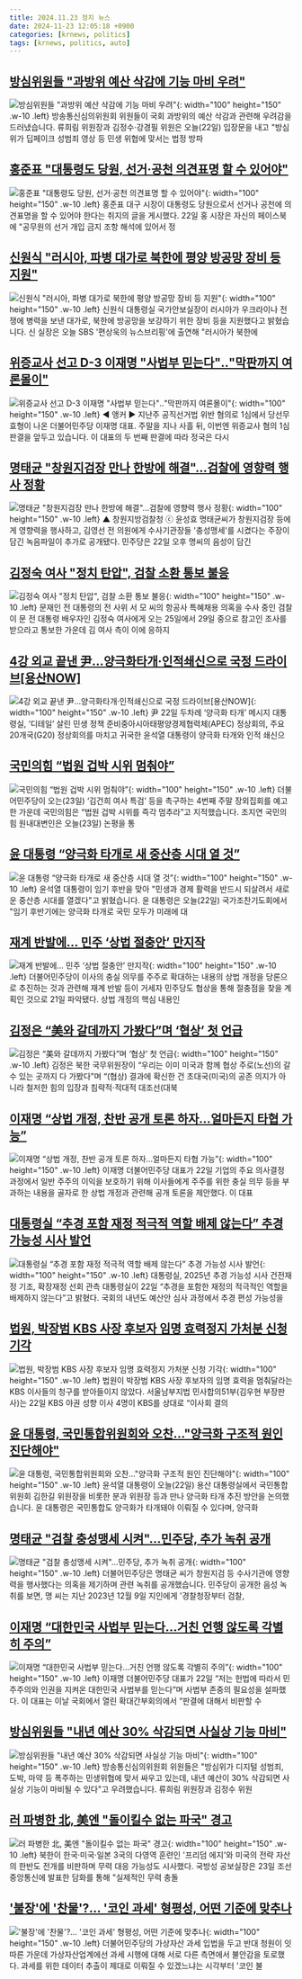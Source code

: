 ```yaml
---
title: 2024.11.23 정치 뉴스
date: 2024-11-23 12:05:18 +0900
categories: [krnews, politics]
tags: [krnews, politics, auto]
---
```

## [방심위원들 "과방위 예산 삭감에 기능 마비 우려"](https://n.news.naver.com/mnews/article/422/0000694055)

![방심위원들 "과방위 예산 삭감에 기능 마비 우려"](https://mimgnews.pstatic.net/image/origin/422/2024/11/22/694055.jpg?type=nf220_150){: width="100" height="150" .w-10 .left}
방송통신심의위원회 위원들이 국회 과방위의 예산 삭감과 관련해 우려감을 드러냈습니다. 류희림 위원장과 김정수·강경필 위원은 오늘(22일) 입장문을 내고 "방심위가 딥페이크 성범죄 영상 등 민생 위협에 맞서는 법정 방파

## [홍준표 "대통령도 당원, 선거·공천 의견표명 할 수 있어야"](https://n.news.naver.com/mnews/article/003/0012918941)

![홍준표 "대통령도 당원, 선거·공천 의견표명 할 수 있어야"](https://mimgnews.pstatic.net/image/origin/003/2024/11/22/12918941.jpg?type=nf220_150){: width="100" height="150" .w-10 .left}
홍준표 대구 시장이 대통령도 당원으로서 선거나 공천에 의견표명을 할 수 있어야 한다는 취지의 글을 게시했다. 22일 홍 시장은 자신의 페이스북에 "공무원의 선거 개입 금지 조항 해석에 있어서 정

## [신원식 "러시아, 파병 대가로 북한에 평양 방공망 장비 등 지원"](https://n.news.naver.com/mnews/article/214/0001388300)

![신원식 "러시아, 파병 대가로 북한에 평양 방공망 장비 등 지원"](https://mimgnews.pstatic.net/image/origin/214/2024/11/22/1388300.jpg?type=nf220_150){: width="100" height="150" .w-10 .left}
신원식 대통령실 국가안보실장이 러시아가 우크라이나 전쟁에 병력을 보낸 대가로, 북한에 방공망을 보강하기 위한 장비 등을 지원했다고 밝혔습니다. 신 실장은 오늘 SBS '편상욱의 뉴스브리핑'에 출연해 "러시아가 북한에

## [위증교사 선고 D-3 이재명 "사법부 믿는다"‥"막판까지 여론몰이"](https://n.news.naver.com/mnews/article/214/0001388352)

![위증교사 선고 D-3 이재명 "사법부 믿는다"‥"막판까지 여론몰이"](https://mimgnews.pstatic.net/image/origin/214/2024/11/22/1388352.jpg?type=nf220_150){: width="100" height="150" .w-10 .left}
◀ 앵커 ▶ 지난주 공직선거법 위반 혐의로 1심에서 당선무효형이 나온 더불어민주당 이재명 대표. 주말을 지나 사흘 뒤, 이번엔 위증교사 혐의 1심 판결을 앞두고 있습니다. 이 대표의 두 번째 판결에 따라 정국은 다시

## [명태균 "창원지검장 만나 한방에 해결"...검찰에 영향력 행사 정황](https://n.news.naver.com/mnews/article/047/0002453371)

![명태균 "창원지검장 만나 한방에 해결"...검찰에 영향력 행사 정황](https://mimgnews.pstatic.net/image/origin/047/2024/11/22/2453371.jpg?type=nf220_150){: width="100" height="150" .w-10 .left}
▲ 창원지방검찰청 ⓒ 윤성효 명태균씨가 창원지검장 등에게 영향력을 행사하고, 김영선 전 의원에게 수사기관장들 '충성맹세'를 시켰다는 주장이 담긴 녹음파일이 추가로 공개됐다. 민주당은 22일 오후 명씨의 음성이 담긴

## [김정숙 여사 "정치 탄압", 검찰 소환 통보 불응](https://n.news.naver.com/mnews/article/057/0001855424)

![김정숙 여사 "정치 탄압", 검찰 소환 통보 불응](https://mimgnews.pstatic.net/image/origin/057/2024/11/22/1855424.jpg?type=nf220_150){: width="100" height="150" .w-10 .left}
문재인 전 대통령의 전 사위 서 모 씨의 항공사 특혜채용 의혹을 수사 중인 검찰이 문 전 대통령 배우자인 김정숙 여사에게 오는 25일에서 29일 중으로 참고인 조사를 받으라고 통보한 가운데 김 여사 측이 이에 응하지

## [4강 외교 끝낸 尹…양극화타개·인적쇄신으로 국정 드라이브[용산NOW]](https://n.news.naver.com/mnews/article/081/0003497713)

![4강 외교 끝낸 尹…양극화타개·인적쇄신으로 국정 드라이브[용산NOW]](https://mimgnews.pstatic.net/image/origin/081/2024/11/23/3497713.jpg?type=nf220_150){: width="100" height="150" .w-10 .left}
尹 22일 두차례 ‘양극화 타개’ 메시지 대통령실, ‘디테일’ 살린 민생 정책 준비중아시아태평양경제협력체(APEC) 정상회의, 주요20개국(G20) 정상회의를 마치고 귀국한 윤석열 대통령이 양극화 타개와 인적 쇄신으

## [국민의힘 “법원 겁박 시위 멈춰야”](https://n.news.naver.com/mnews/article/056/0011843866)

![국민의힘 “법원 겁박 시위 멈춰야”](https://mimgnews.pstatic.net/image/origin/056/2024/11/23/11843866.jpg?type=nf220_150){: width="100" height="150" .w-10 .left}
더불어민주당이 오는(23일) ‘김건희 여사 특검’ 등을 촉구하는 4번째 주말 장외집회를 예고한 가운데 국민의힘은 “법원 겁박 시위를 즉각 멈추라”고 지적했습니다. 조지연 국민의힘 원내대변인은 오늘(23일) 논평을 통

## [윤 대통령 “양극화 타개로 새 중산층 시대 열 것”](https://n.news.naver.com/mnews/article/056/0011843409)

![윤 대통령 “양극화 타개로 새 중산층 시대 열 것”](https://mimgnews.pstatic.net/image/origin/056/2024/11/22/11843409.jpg?type=nf220_150){: width="100" height="150" .w-10 .left}
윤석열 대통령이 임기 후반을 맞아 "민생과 경제 활력을 반드시 되살려서 새로운 중산층 시대를 열겠다"고 밝혔습니다. 윤 대통령은 오늘(22일) 국가조찬기도회에서 "임기 후반기에는 양극화 타개로 국민 모두가 미래에 대

## [재계 반발에… 민주 ‘상법 절충안’ 만지작](https://n.news.naver.com/mnews/article/081/0003497381)

![재계 반발에… 민주 ‘상법 절충안’ 만지작](https://mimgnews.pstatic.net/image/origin/081/2024/11/22/3497381.jpg?type=nf220_150){: width="100" height="150" .w-10 .left}
더불어민주당이 이사의 충실 의무를 주주로 확대하는 내용의 상법 개정을 당론으로 추진하는 것과 관련해 재계 반발 등이 거세자 민주당도 협상을 통해 절충점을 찾을 계획인 것으로 21일 파악됐다. 상법 개정의 핵심 내용인

## [김정은 “美와 갈데까지 가봤다”며 ‘협상’ 첫 언급](https://n.news.naver.com/mnews/article/020/0003599886)

![김정은 “美와 갈데까지 가봤다”며 ‘협상’ 첫 언급](https://mimgnews.pstatic.net/image/origin/020/2024/11/23/3599886.jpg?type=nf220_150){: width="100" height="150" .w-10 .left}
김정은 북한 국무위원장이 “우리는 이미 미국과 함께 협상 주로(노선)의 갈 수 있는 곳까지 다 가봤다”며 “(협상) 결과에 확신한 건 초대국(미국)의 공존 의지가 아니라 철저한 힘의 입장과 침략적·적대적 대조선(대북

## [이재명 “상법 개정, 찬반 공개 토론 하자…얼마든지 타협 가능”](https://n.news.naver.com/mnews/article/032/0003334129)

![이재명 “상법 개정, 찬반 공개 토론 하자…얼마든지 타협 가능”](https://mimgnews.pstatic.net/image/origin/032/2024/11/22/3334129.jpg?type=nf220_150){: width="100" height="150" .w-10 .left}
이재명 더불어민주당 대표가 22일 기업의 주요 의사결정 과정에서 일반 주주의 이익을 보호하기 위해 이사들에게 주주를 위한 충실 의무 등을 부과하는 내용을 골자로 한 상법 개정과 관련해 공개 토론을 제안했다. 이 대표

## [대통령실 “추경 포함 재정 적극적 역할 배제 않는다” 추경 가능성 시사 발언](https://n.news.naver.com/mnews/article/022/0003988067)

![대통령실 “추경 포함 재정 적극적 역할 배제 않는다” 추경 가능성 시사 발언](https://mimgnews.pstatic.net/image/origin/022/2024/11/22/3988067.jpg?type=nf220_150){: width="100" height="150" .w-10 .left}
대통령실, 2025년 추경 가능성 시사 건전재정 기조, 확장재정 선회 관측 대통령실이 22일 “추경을 포함한 재정의 적극적인 역할을 배제하지 않는다”고 밝혔다. 국회의 내년도 예산안 심사 과정에서 추경 편성 가능성을

## [법원, 박장범 KBS 사장 후보자 임명 효력정지 가처분 신청 기각](https://n.news.naver.com/mnews/article/005/0001740721)

![법원, 박장범 KBS 사장 후보자 임명 효력정지 가처분 신청 기각](https://mimgnews.pstatic.net/image/origin/005/2024/11/22/1740721.jpg?type=nf220_150){: width="100" height="150" .w-10 .left}
법원이 박장범 KBS 사장 후보자의 임명 효력을 멈춰달라는 KBS 이사들의 청구를 받아들이지 않았다. 서울남부지법 민사합의51부(김우현 부장판사)는 22일 KBS 야권 성향 이사 4명이 KBS를 상대로 “이사회 결의

## [윤 대통령, 국민통합위원회와 오찬..."양극화 구조적 원인 진단해야"](https://n.news.naver.com/mnews/article/052/0002117599)

![윤 대통령, 국민통합위원회와 오찬..."양극화 구조적 원인 진단해야"](https://mimgnews.pstatic.net/image/origin/052/2024/11/22/2117599.jpg?type=nf220_150){: width="100" height="150" .w-10 .left}
윤석열 대통령이 오늘(22일) 용산 대통령실에서 국민통합위원회 김한길 위원장을 비롯한 분과 위원장 등과 만나 양극화 타개 추진 방안을 논의했습니다. 윤 대통령은 국민통합도 양극화가 타개돼야 이뤄질 수 있다며, 양극화

## [명태균 "검찰 충성맹세 시켜"...민주당, 추가 녹취 공개](https://n.news.naver.com/mnews/article/052/0002117698)

![명태균 "검찰 충성맹세 시켜"...민주당, 추가 녹취 공개](https://mimgnews.pstatic.net/image/origin/052/2024/11/22/2117698.jpg?type=nf220_150){: width="100" height="150" .w-10 .left}
더불어민주당은 명태균 씨가 창원지검 등 수사기관에 영향력을 행사했다는 의혹을 제기하며 관련 녹취를 공개했습니다. 민주당이 공개한 음성 녹취를 보면, 명 씨는 지난 2023년 12월 9일 지인에게 '경찰청장부터 검찰,

## [이재명 “대한민국 사법부 믿는다…거친 언행 않도록 각별히 주의”](https://n.news.naver.com/mnews/article/081/0003497670)

![이재명 “대한민국 사법부 믿는다…거친 언행 않도록 각별히 주의”](https://mimgnews.pstatic.net/image/origin/081/2024/11/22/3497670.jpg?type=nf220_150){: width="100" height="150" .w-10 .left}
이재명 더불어민주당 대표가 22일 “저는 헌법에 따라서 민주주의와 인권을 지켜온 대한민국 사법부를 믿는다”며 사법부 존중의 필요성을 설파했다. 이 대표는 이날 국회에서 열린 확대간부회의에서 “판결에 대해서 비판할 수

## [방심위원들 "내년 예산 30% 삭감되면 사실상 기능 마비"](https://n.news.naver.com/mnews/article/057/0001855439)

![방심위원들 "내년 예산 30% 삭감되면 사실상 기능 마비"](https://mimgnews.pstatic.net/image/origin/057/2024/11/22/1855439.jpg?type=nf220_150){: width="100" height="150" .w-10 .left}
방송통신심의위원회 위원들은 "방심위가 디지털 성범죄, 도박, 마약 등 폭주하는 민생위협에 맞서 싸우고 있는데, 내년 예산이 30% 삭감되면 사실상 기능이 마비될 수 있다"고 우려했습니다. 류희림 위원장과 김정수 위원

## [러 파병한 北, 美엔 "돌이킬수 없는 파국" 경고](https://n.news.naver.com/mnews/article/014/0005271911)

![러 파병한 北, 美엔 "돌이킬수 없는 파국" 경고](https://mimgnews.pstatic.net/image/origin/014/2024/11/23/5271911.jpg?type=nf220_150){: width="100" height="150" .w-10 .left}
북한이 한국·미국·일본 3국의 다영역 훈련인 '프리덤 에지'와 미국의 전략 자산의 한반도 전개를 비판하며 무력 대응 가능성도 시사했다. 국방성 공보실장은 23일 조선중앙통신에 발표한 담화를 통해 "실제적인 무력 충돌

## ['불장'에 '찬물'?… '코인 과세' 형평성, 어떤 기준에 맞추나](https://n.news.naver.com/mnews/article/008/0005118219)

!['불장'에 '찬물'?… '코인 과세' 형평성, 어떤 기준에 맞추나](https://mimgnews.pstatic.net/image/origin/008/2024/11/22/5118219.jpg?type=nf220_150){: width="100" height="150" .w-10 .left}
더불어민주당의 가상자산 과세 입법을 두고 반대 청원이 잇따른 가운데 가상자산업계에선 과세 시행에 대해 서로 다른 측면에서 불안감을 토로했다. 과세를 위한 데이터 추출이 제대로 이뤄질 수 있겠느냐는 시각부터 '코인 불

